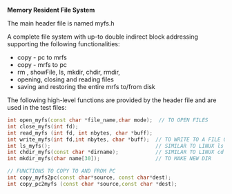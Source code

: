 **Memory Resident File System**

The main header file is named myfs.h

A complete file system with up-to double indirect block addressing supporting the following functionalities:
- copy - pc to mrfs
- copy - mrfs to pc
- rm , showFile, ls, mkdir, chdir, rmdir, 
- opening, closing and reading files
- saving and restoring the entire mrfs to/from disk

The following high-level functions are provided by the header file and are used in the test files:
```cpp
int open_myfs(const char *file_name,char mode);  // TO OPEN FILES
int close_myfs(int fd);
int read_myfs (int fd, int nbytes, char *buff);
int write_myfs(int fd,int nbytes, char *buff);  // TO WRITE TO A FILE ON THE MRFS
int ls_myfs();                                  // SIMILAR TO LINUX ls command
int chdir_myfs(const char *dirname);            // SIMILAR TO LINUX cd command
int mkdir_myfs(char name[30]);                  // TO MAKE NEW DIR

// FUNCTIONS TO COPY TO AND FROM PC
int copy_myfs2pc(const char*source, const char*dest);
int copy_pc2myfs (const char *source,const char *dest);
```

